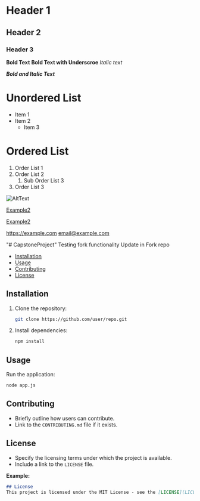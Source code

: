 # Header 1
## Header 2
### Header 3

[^1]: This is the first footnote content.
[^2]: This is the second footnote content.
[^3]: This is the third footnote content.


**Bold Text**
__Bold Text with Underscroe__
_Italic text_

***Bold and Italic Text***

# Unordered List
+ Item 1
+ Item 2
   + Item 3
 
# Ordered List  
1. Order List 1
2. Order List 2
   1. Sub Order List 3
3. Order List 3

![AltText](https://example.com/image.jpg)


[Example2](https://example.com)

[Example2](https://example.com "Navigate to Example.com")


<https://example.com>
<email@example.com>







"# CapstoneProject" 
Testing fork functionality
Update in Fork repo

- [Installation](#installation)
- [Usage](#usage)
- [Contributing](#contributing)
- [License](#license)

## Installation
1. Clone the repository:
   ```bash
   git clone https://github.com/user/repo.git
   ```
2. Install dependencies:
   ```bash
   npm install
   ```

## Usage
  Run the application:
  ```bash
  node app.js
  ```

## Contributing
- Briefly outline how users can contribute.
- Link to the `CONTRIBUTING.md` file if it exists.

## License
- Specify the licensing terms under which the project is available.
- Include a link to the `LICENSE` file.

**Example:**
```markdown
## License
This project is licensed under the MIT License - see the [LICENSE](LICENSE) file for details.
